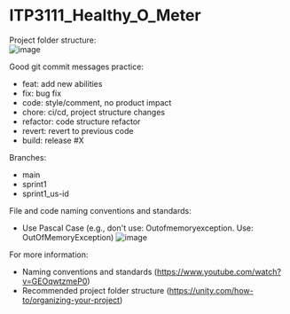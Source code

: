 # ITP3111_Healthy_O_Meter

Project folder structure: <br>
![image](https://github.com/pangkaho14/ITP3111_Healthy_O_Meter/assets/71180280/981ead46-a150-49bd-9309-01f346a6f18c)

Good git commit messages practice:
- feat: add new abilities
- fix: bug fix
- code: style/comment, no product impact
- chore: ci/cd, project structure changes
- refactor: code structure refactor
- revert: revert to previous code
- build: release #X

Branches:
- main
- sprint1
- sprint1_us-id

File and code naming conventions and standards:
- Use Pascal Case (e.g., don't use: Outofmemoryexception. Use: OutOfMemoryException)
![image](https://github.com/pangkaho14/ITP3111_Healthy_O_Meter/assets/71180280/6a9d3368-153e-4c93-b8b8-d78e5df1af32)

For more information:
- Naming conventions and standards (https://www.youtube.com/watch?v=GEOqwtzmeP0)
- Recommended project folder structure (https://unity.com/how-to/organizing-your-project)
